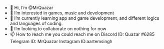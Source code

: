 - 👋 Hi, I’m @MrQuazar
- 👀 I’m interested in games, music and development
- 🌱 I’m currently learning app and game development, and different logics and languages of coding.
- 💞️ I’m looking to collaborate on nothing for now
- 📫 How to reach me you could reach me on Discord ID: Quazar #6285 
                                           Telegram ID: MrQuazar
                                           Instagram ID:aartemsingh

<!---
MrQuazar/MrQuazar is a ✨ special ✨ repository because its `README.md` (this file) appears on your GitHub profile.
You can click the Preview link to take a look at your changes.
--->
